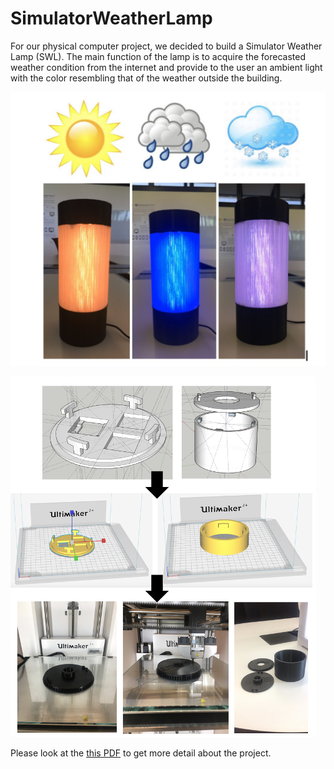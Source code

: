 # SimulatorWeatherLamp
For our physical computer project, we decided to build a Simulator Weather Lamp (SWL). The main function of the lamp is to acquire the forecasted weather condition from the internet and provide to the user an ambient light with the color resembling that of the weather outside the building. 

![alt text](https://github.com/AmirDavoodi/SimulatorWeatherLamp/blob/master/imgs/Picture%208.png)

![alt text](https://github.com/AmirDavoodi/SimulatorWeatherLamp/blob/master/imgs/Picture%205.png)

Please look at the [this PDF](FInal%20report/Physical%20Computing%20Final%20Report.pdf) to get more detail about the project.
